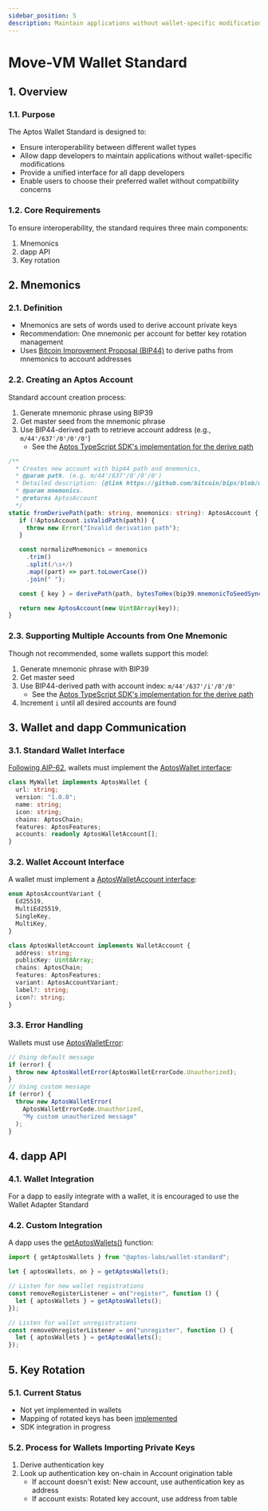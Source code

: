 ```yaml
---
sidebar_position: 5
description: Maintain applications without wallet-specific modifications
---
```


# Move-VM Wallet Standard

## 1. Overview
### 1.1. Purpose
The Aptos Wallet Standard is designed to:
- Ensure interoperability between different wallet types
- Allow dapp developers to maintain applications without wallet-specific modifications
- Provide a unified interface for all dapp developers
- Enable users to choose their preferred wallet without compatibility concerns

### 1.2. Core Requirements
To ensure interoperability, the standard requires three main components:
1. Mnemonics
2. dapp API
3. Key rotation

## 2. Mnemonics
### 2.1. Definition
- Mnemonics are sets of words used to derive account private keys
- Recommendation: One mnemonic per account for better key rotation management
- Uses [Bitcoin Improvement Proposal (BIP44)](https://github.com/bitcoin/bips/blob/master/bip-0044.mediawiki) to derive paths from mnemonics to account addresses

### 2.2. Creating an Aptos Account
Standard account creation process:
1. Generate mnemonic phrase using BIP39
2. Get master seed from the mnemonic phrase
3. Use BIP44-derived path to retrieve account address (e.g., `m/44'/637'/0'/0'/0'`)
   - See the [Aptos TypeScript SDK's implementation for the derive path](https://github.com/aptos-labs/aptos-ts-sdk/blob/main/src/account/Account.ts#L181-L202)

```typescript
/**
  * Creates new account with bip44 path and mnemonics,
  * @param path. (e.g. m/44'/637'/0'/0'/0')
  * Detailed description: {@link https://github.com/bitcoin/bips/blob/master/bip-0044.mediawiki}
  * @param mnemonics.
  * @returns AptosAccount
  */
static fromDerivePath(path: string, mnemonics: string): AptosAccount {
   if (!AptosAccount.isValidPath(path)) {
     throw new Error("Invalid derivation path");
   }

   const normalizeMnemonics = mnemonics
     .trim()
     .split(/\s+/)
     .map((part) => part.toLowerCase())
     .join(" ");

   const { key } = derivePath(path, bytesToHex(bip39.mnemonicToSeedSync(normalizeMnemonics)));

   return new AptosAccount(new Uint8Array(key));
}
```

### 2.3. Supporting Multiple Accounts from One Mnemonic
Though not recommended, some wallets support this model:
1. Generate mnemonic phrase with BIP39
2. Get master seed
3. Use BIP44-derived path with account index: `m/44'/637'/i'/0'/0'`
   - See the [Aptos TypeScript SDK's implementation for the derive path](https://github.com/aptos-labs/aptos-core/blob/1bc5fd1f5eeaebd2ef291ac741c0f5d6f75ddaef/ecosystem/typescript/sdk/src/aptos_account.ts#L49-L69)
4. Increment `i` until all desired accounts are found

## 3. Wallet and dapp Communication
### 3.1. Standard Wallet Interface
[Following AIP-62](https://github.com/aptos-foundation/AIPs/blob/main/aips/aip-62.md), wallets must implement the [AptosWallet interface](https://github.com/aptos-labs/wallet-standard/blob/main/src/wallet.ts):

```typescript
class MyWallet implements AptosWallet {
  url: string;
  version: "1.0.0";
  name: string;
  icon: string;
  chains: AptosChain;
  features: AptosFeatures;
  accounts: readonly AptosWalletAccount[];
}
```

### 3.2. Wallet Account Interface
A wallet must implement a [AptosWalletAccount interface](https://github.com/aptos-labs/wallet-standard/blob/main/src/account.ts):

```typescript
enum AptosAccountVariant {
  Ed25519,
  MultiEd25519,
  SingleKey,
  MultiKey,
}

class AptosWalletAccount implements WalletAccount {
  address: string;
  publicKey: Uint8Array;
  chains: AptosChain;
  features: AptosFeatures;
  variant: AptosAccountVariant;
  label?: string;
  icon?: string;
}
```

### 3.3. Error Handling
Wallets must use [AptosWalletError](https://github.com/aptos-labs/wallet-standard/blob/main/src/errors.ts):
```typescript
// Using default message
if (error) {
  throw new AptosWalletError(AptosWalletErrorCode.Unauthorized);
}
// Using custom message
if (error) {
  throw new AptosWalletError(
    AptosWalletErrorCode.Unauthorized,
    "My custom unauthorized message"
  );
}
```

## 4. dapp API
### 4.1. Wallet Integration
For a dapp to easily integrate with a wallet, it is encouraged to use the  Wallet Adapter Standard

### 4.2. Custom Integration
A dapp uses the [getAptosWallets()](https://github.com/aptos-labs/wallet-standard/blob/main/src/detect.ts#L40) function:

```typescript
import { getAptosWallets } from "@aptos-labs/wallet-standard";

let { aptosWallets, on } = getAptosWallets();

// Listen for new wallet registrations
const removeRegisterListener = on("register", function () {
  let { aptosWallets } = getAptosWallets();
});

// Listen for wallet unregistrations
const removeUnregisterListener = on("unregister", function () {
  let { aptosWallets } = getAptosWallets();
});
```

## 5. Key Rotation
### 5.1. Current Status
- Not yet implemented in wallets
- Mapping of rotated keys has been [implemented](https://github.com/aptos-labs/aptos-core/pull/2972)
- SDK integration in progress

### 5.2. Process for Wallets Importing Private Keys
1. Derive authentication key
2. Look up authentication key on-chain in Account origination table
   - If account doesn't exist: New account, use authentication key as address
   - If account exists: Rotated key account, use address from table
